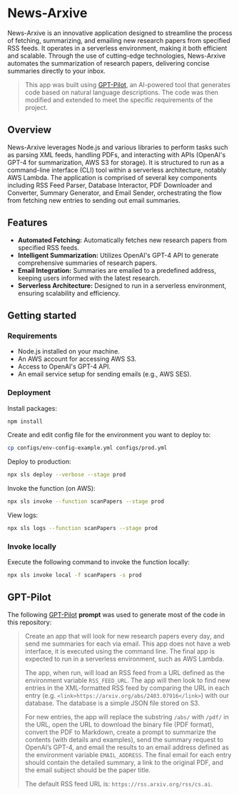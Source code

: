 # News-Arxive

News-Arxive is an innovative application designed to streamline the process of fetching, summarizing, and emailing new research papers from specified RSS feeds. It operates in a serverless environment, making it both efficient and scalable. Through the use of cutting-edge technologies, News-Arxive automates the summarization of research papers, delivering concise summaries directly to your inbox.

>This app was built using [GPT-Pilot](#gpt-pilot), an AI-powered tool that generates code based on natural language descriptions. The code was then modified and extended to meet the specific requirements of the project.

## Overview

News-Arxive leverages Node.js and various libraries to perform tasks such as parsing XML feeds, handling PDFs, and interacting with APIs (OpenAI's GPT-4 for summarization, AWS S3 for storage). It is structured to run as a command-line interface (CLI) tool within a serverless architecture, notably AWS Lambda. The application is comprised of several key components including RSS Feed Parser, Database Interactor, PDF Downloader and Converter, Summary Generator, and Email Sender, orchestrating the flow from fetching new entries to sending out email summaries.

## Features

- **Automated Fetching:** Automatically fetches new research papers from specified RSS feeds.
- **Intelligent Summarization:** Utilizes OpenAI's GPT-4 API to generate comprehensive summaries of research papers.
- **Email Integration:** Summaries are emailed to a predefined address, keeping users informed with the latest research.
- **Serverless Architecture:** Designed to run in a serverless environment, ensuring scalability and efficiency.

## Getting started

### Requirements

- Node.js installed on your machine.
- An AWS account for accessing AWS S3.
- Access to OpenAI's GPT-4 API.
- An email service setup for sending emails (e.g., AWS SES).

### Deployment

Install packages:

```bash
npm install
```

Create and edit config file for the environment you want to deploy to:

```bash
cp configs/env-config-example.yml configs/prod.yml
```

Deploy to production:

```bash
npx sls deploy --verbose --stage prod
```

Invoke the function (on AWS):

```bash
npx sls invoke --function scanPapers --stage prod
```

View logs:

```bash
npx sls logs --function scanPapers --stage prod
```

### Invoke locally

Execute the following command to invoke the function locally:

```bash
npx sls invoke local -f scanPapers -s prod
```

## GPT-Pilot

The following [GPT-Pilot](https://github.com/Pythagora-io/gpt-pilot) **prompt** was used to generate most of the code in this repository:

>Create an app that will look for new research papers every day, and send me summaries for each via email. This app does not have a web interface, it is executed using the command line. The final app is expected to run in a serverless environment, such as AWS Lambda.
>
>The app, when run, will load an RSS feed from a URL defined as the environment variable `RSS_FEED_URL`. The app will then look to find new entries in the XML-formatted RSS feed by comparing the URL in each entry (e.g. `<link>https://arxiv.org/abs/2403.07916</link>`) with our database. The database is a simple JSON file stored on S3.
>
>For new entries, the app will replace the substring `/abs/` with `/pdf/` in the URL, open the URL to download the binary file (PDF format), convert the PDF to Markdown, create a prompt to summarize the contents (with details and examples), send the summary request to OpenAI’s GPT-4, and email the results to an email address defined as the environment variable `EMAIL_ADDRESS`. The final email for each entry should contain the detailed summary, a link to the original PDF, and the email subject should be the paper title.
>
>The default RSS feed URL is: `https://rss.arxiv.org/rss/cs.ai`.

